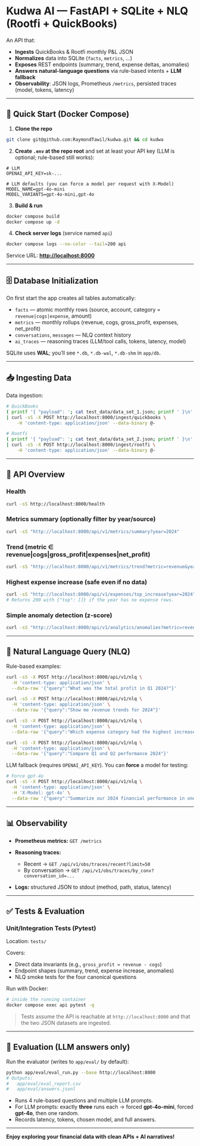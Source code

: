 # Kudwa AI — FastAPI + SQLite + NLQ (Rootfi + QuickBooks)

An API that:

* **Ingests** QuickBooks & Rootfi monthly P\&L JSON
* **Normalizes** data into SQLite (`facts`, `metrics`, …)
* **Exposes** REST endpoints (summary, trend, expense deltas, anomalies)
* **Answers natural-language questions** via rule-based intents + **LLM fallback**
* **Observability**: JSON logs, Prometheus `/metrics`, persisted traces (model, tokens, latency)

---

## 🚀 Quick Start (Docker Compose)

1. **Clone the repo**

```bash
git clone git@github.com:RaymondTawil/kudwa.git && cd kudwa
```

2. **Create `.env` at the repo root** and set at least your API key (LLM is optional; rule-based still works):

```
# LLM
OPENAI_API_KEY=sk-...

# LLM defaults (you can force a model per request with X-Model)
MODEL_NAME=gpt-4o-mini
MODEL_VARIANTS=gpt-4o-mini,gpt-4o
```

3. **Build & run**

```bash
docker compose build
docker compose up -d
```

4. **Check server logs** (service named `api`)

```bash
docker compose logs --no-color --tail=200 api
```

Service URL: **[http://localhost:8000](http://localhost:8000)**

---

## 🗄️ Database Initialization

On first start the app creates all tables automatically:

* `facts` — atomic monthly rows (source, account, category = `revenue|cogs|expense`, amount)
* `metrics` — monthly rollups (revenue, cogs, gross\_profit, expenses, net\_profit)
* `conversations`, `messages` — NLQ context history
* `ai_traces` — reasoning traces (LLM/tool calls, tokens, latency, model)

SQLite uses **WAL**; you’ll see `*.db`, `*.db-wal`, `*.db-shm` in `app/db`.

---

## 📥 Ingesting Data

Data ingestion:

```bash
# QuickBooks
( printf '{ "payload": '; cat test_data/data_set_1.json; printf ' }\n' ) \
| curl -sS -X POST http://localhost:8000/ingest/quickbooks \
    -H 'content-type: application/json' --data-binary @-

# Rootfi
( printf '{ "payload": '; cat test_data/data_set_2.json; printf ' }\n' ) \
| curl -sS -X POST http://localhost:8000/ingest/rootfi \
    -H 'content-type: application/json' --data-binary @-
```

---

## 🔌 API Overview

### Health

```bash
curl -sS http://localhost:8000/health
```

### Metrics summary (optionally filter by year/source)

```bash
curl -sS "http://localhost:8000/api/v1/metrics/summary?year=2024"
```

### Trend (metric ∈ revenue|cogs|gross\_profit|expenses|net\_profit)

```bash
curl -sS "http://localhost:8000/api/v1/metrics/trend?metric=revenue&year=2024"
```

### Highest expense increase (safe even if no data)

```bash
curl -sS "http://localhost:8000/api/v1/expenses/top_increase?year=2024"
# Returns 200 with {"top": []} if the year has no expense rows.
```

### Simple anomaly detection (z-score)

```bash
curl -sS "http://localhost:8000/api/v1/analytics/anomalies?metric=revenue&year=2024&z=2.0"
```

---

## 💬 Natural Language Query (NLQ)

Rule-based examples:

```bash
curl -sS -X POST http://localhost:8000/api/v1/nlq \
  -H 'content-type: application/json' \
  --data-raw '{"query":"What was the total profit in Q1 2024?"}'

curl -sS -X POST http://localhost:8000/api/v1/nlq \
  -H 'content-type: application/json' \
  --data-raw '{"query":"Show me revenue trends for 2024"}'

curl -sS -X POST http://localhost:8000/api/v1/nlq \
  -H 'content-type: application/json' \
  --data-raw '{"query":"Which expense category had the highest increase 2024?"}'

curl -sS -X POST http://localhost:8000/api/v1/nlq \
  -H 'content-type: application/json' \
  --data-raw '{"query":"Compare Q1 and Q2 performance 2024"}'
```

LLM fallback (requires `OPENAI_API_KEY`). You can **force** a model for testing:

```bash
# Force gpt-4o
curl -sS -X POST http://localhost:8000/api/v1/nlq \
  -H 'content-type: application/json' \
  -H 'X-Model: gpt-4o' \
  --data-raw '{"query":"Summarize our 2024 financial performance in one sentence with concrete numbers."}'
```

---

## 📊 Observability

* **Prometheus metrics:** `GET /metrics`
* **Reasoning traces:**

  * Recent → `GET /api/v1/obs/traces/recent?limit=50`
  * By conversation → `GET /api/v1/obs/traces/by_conv?conversation_id=...`
* **Logs:** structured JSON to stdout (method, path, status, latency)

---


## ✅ Tests & Evaluation

### Unit/Integration Tests (Pytest)

Location: `tests/`

Covers:

* Direct data invariants (e.g., `gross_profit ≈ revenue - cogs`)
* Endpoint shapes (summary, trend, expense increase, anomalies)
* NLQ smoke tests for the four canonical questions

Run with Docker:

```bash
# inside the running container
docker compose exec api pytest -q
```

> Tests assume the API is reachable at `http://localhost:8000` and that the two JSON datasets are ingested.

---

## 🧪 Evaluation (LLM answers only)

Run the evaluator (writes to `app/eval/` by default):

```bash
python app/eval/eval_run.py --base http://localhost:8000
# Outputs:
#   app/eval/eval_report.csv
#   app/eval/answers.jsonl
```

* Runs 4 rule-based questions and multiple LLM prompts.
* For LLM prompts: exactly **three** runs each → forced **gpt-4o-mini**, forced **gpt-4o**, then one random.
* Records latency, tokens, chosen model, and full answers.


---

**Enjoy exploring your financial data with clean APIs + AI narratives!**




